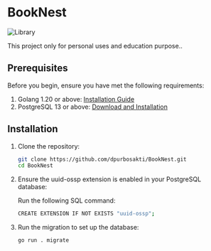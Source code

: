 # BookNest

![Library](https://i.imgur.com/hGaRvQ5.jpg)

This project only for personal uses and education purpose..

## Prerequisites

Before you begin, ensure you have met the following requirements:

1. Golang 1.20 or above: [Installation Guide](https://golang.org/doc/install)
2. PostgreSQL 13 or above: [Download and Installation](https://www.postgresql.org/download/)

## Installation

1. Clone the repository:

   ```sh
   git clone https://github.com/dpurbosakti/BookNest.git
   cd BookNest
   ```

2. Ensure the uuid-ossp extension is enabled in your PostgreSQL database:

   Run the following SQL command:
   ```sh
   CREATE EXTENSION IF NOT EXISTS "uuid-ossp";
   ```

3. Run the migration to set up the database:
   ```sh
   go run . migrate

   ```